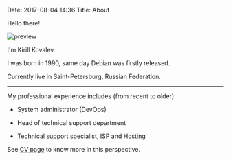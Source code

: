 Date: 2017-08-04 14:36
Title: About

Hello there!

![preview]({filename}/media/photo.jpg)

I'm Kirill Kovalev.

I was born in 1990, same day Debian was firstly released.

Currently live in Saint-Petersburg, Russian Federation.

---

My professional experience includes (from recent to older):

- System administrator (DevOps)

- Head of technical support department

- Technical support specialist, ISP and Hosting

See [CV page]({filename}cv.md) to know more in this perspective.
